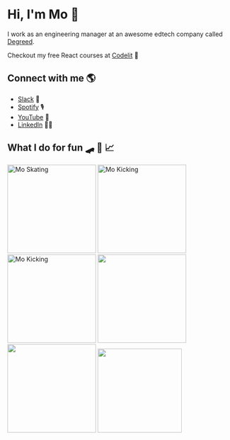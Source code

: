 # Hi, I'm Mo 👋

I work as an engineering manager at an awesome edtech company called [Degreed](http://degreed.com/).

Checkout my free React courses at <a href="https://codelit.io">Codelit</a> 🚀


## Connect with me 🌎
- <a href="https://join.slack.com/t/codelit-io/shared_invite/zt-q69j11dg-7~fspv6CmG4Gof6esXpI4A">Slack</a> 💬
- <a href="https://open.spotify.com/show/05zMrubk08T85mfEn0DIx6">Spotify</a> 🎙
- <a href="https://www.youtube.com/channel/UCWAPvsUtwlnbbHdxk_CX2yg?view_as=subscriber">YouTube</a> 🍿
- <a href="https://www.linkedin.com/in/mo-sharif/">LinkedIn</a> 👨‍💻

## What I do for fun 🛹 🥋 📈
<p>
  <img src="https://images.ctfassets.net/d9vefg82sy0n/5ESjFT1jRBTbZWbFW9paWM/73b4ee354f84878d647cacbd5d0c25d5/moskating.gif" alt="Mo Skating" width="auto" height="200"/>
  <img src="https://images.ctfassets.net/d9vefg82sy0n/6tmBbPrOxSRDNvzjYb2GNh/9cdd2f4e4ca92cb5254873eb32a69ba7/tornado_kick.gif" alt="Mo Kicking" width="auto" height="200"/>

  <img src="https://media.giphy.com/media/5efT9uLuaJoM3lGKIt/giphy.gif?cid=ecf05e47unxdpn4l6xnhrmhi8rl2cpbwwi421ss31bqquez1&rid=giphy.gif&ct=g" alt="Mo Kicking" width="auto" height="200"/>

  <img src="https://images.ctfassets.net/d9vefg82sy0n/2edlU5SsnOEDACLJaR5z40/53b73eb447e92c7b178dee957ff39462/Programming-Memes-Programmer-while-sleeping.jpeg" height="200" width="auto"/>
  <img src="https://images.ctfassets.net/d9vefg82sy0n/3gWQ4bWVNS2EiqOw9iQPNL/c1e12bfa91ed6bc0099c580c78afcda1/iwrong-database-selected-memes-72310500b53bd781-bb89705469b127d4.jpeg" height="200" width="auto" />
    <img src="https://images.ctfassets.net/d9vefg82sy0n/7sqExDwYojiOqaMszZAdCr/7e1adc070123664f00f3d9c41a23d4f3/merging_pr.png" height="190" width="auto"/>

</p>
